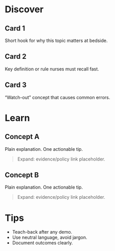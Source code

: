 <!-- One concept per card. Keep <75 words. Bold clinical terms only. -->

# Discover

## Card 1

Short hook for why this topic matters at bedside.

## Card 2

Key definition or rule nurses must recall fast.

## Card 3

“Watch-out” concept that causes common errors.

# Learn

## Concept A

Plain explanation. One actionable tip.

> Expand: evidence/policy link placeholder.

## Concept B

Plain explanation. One actionable tip.

> Expand: evidence/policy link placeholder.

# Tips

- Teach-back after any demo.
- Use neutral language, avoid jargon.
- Document outcomes clearly.
